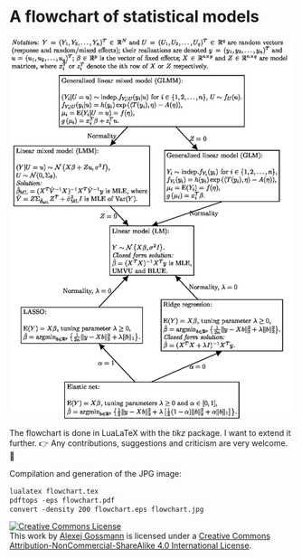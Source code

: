 # A flowchart of statistical models

![This is a JPG image of the flowchart](flowchart.jpg)

The flowchart is done in LuaLaTeX with the *tikz* package. I want to extend it further. 
:point_right: Any contributions, suggestions and criticism are very welcome. :tada:

Compilation and generation of the JPG image:

```
lualatex flowchart.tex
pdftops -eps flowchart.pdf
convert -density 200 flowchart.eps flowchart.jpg
```

<a rel="license" href="http://creativecommons.org/licenses/by-nc-sa/4.0/"><img alt="Creative Commons License" style="border-width:0" src="https://i.creativecommons.org/l/by-nc-sa/4.0/88x31.png" /></a><br />This work by <a xmlns:cc="http://creativecommons.org/ns#" href="https://github.com/agisga/flowchart_of_statistical_models" property="cc:attributionName" rel="cc:attributionURL">Alexej Gossmann</a> is licensed under a <a rel="license" href="http://creativecommons.org/licenses/by-nc-sa/4.0/">Creative Commons Attribution-NonCommercial-ShareAlike 4.0 International License</a>.

